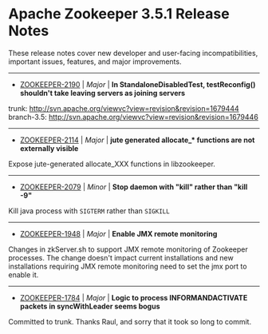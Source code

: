
<!---
# Licensed to the Apache Software Foundation (ASF) under one
# or more contributor license agreements.  See the NOTICE file
# distributed with this work for additional information
# regarding copyright ownership.  The ASF licenses this file
# to you under the Apache License, Version 2.0 (the
# "License"); you may not use this file except in compliance
# with the License.  You may obtain a copy of the License at
#
#     http://www.apache.org/licenses/LICENSE-2.0
#
# Unless required by applicable law or agreed to in writing, software
# distributed under the License is distributed on an "AS IS" BASIS,
# WITHOUT WARRANTIES OR CONDITIONS OF ANY KIND, either express or implied.
# See the License for the specific language governing permissions and
# limitations under the License.
-->
# Apache Zookeeper  3.5.1 Release Notes

These release notes cover new developer and user-facing incompatibilities, important issues, features, and major improvements.


---

* [ZOOKEEPER-2190](https://issues.apache.org/jira/browse/ZOOKEEPER-2190) | *Major* | **In StandaloneDisabledTest, testReconfig() shouldn't take leaving servers as joining servers**

trunk: http://svn.apache.org/viewvc?view=revision&revision=1679444
branch-3.5: http://svn.apache.org/viewvc?view=revision&revision=1679446


---

* [ZOOKEEPER-2114](https://issues.apache.org/jira/browse/ZOOKEEPER-2114) | *Major* | **jute generated allocate\_\* functions are not externally visible**

Expose jute-generated allocate\_XXX functions in libzookeeper.


---

* [ZOOKEEPER-2079](https://issues.apache.org/jira/browse/ZOOKEEPER-2079) | *Minor* | **Stop daemon with "kill" rather than "kill -9"**

Kill java process with `SIGTERM` rather than `SIGKILL`


---

* [ZOOKEEPER-1948](https://issues.apache.org/jira/browse/ZOOKEEPER-1948) | *Major* | **Enable JMX remote monitoring**

Changes in zkServer.sh to support JMX remote monitoring of Zookeeper processes. The change doesn't impact current installations and new installations requiring JMX remote monitoring need to set the jmx port to enable it.


---

* [ZOOKEEPER-1784](https://issues.apache.org/jira/browse/ZOOKEEPER-1784) | *Major* | **Logic to process INFORMANDACTIVATE packets in syncWithLeader seems bogus**

Committed to trunk. Thanks Raul, and sorry that it took so long to commit.



